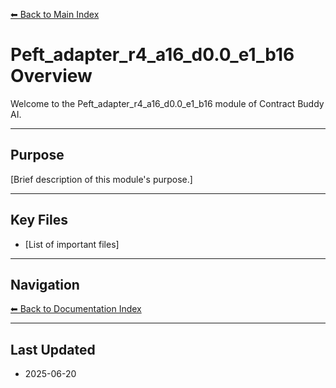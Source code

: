 [⬅ Back to Main Index](../../../INDEX.md)

# Peft_adapter_r4_a16_d0.0_e1_b16 Overview

Welcome to the Peft_adapter_r4_a16_d0.0_e1_b16 module of Contract Buddy AI.

---

## Purpose

[Brief description of this module's purpose.]

---

## Key Files

- [List of important files]

---

## Navigation

[⬅ Back to Documentation Index](../INDEX.md)

---

## Last Updated

- 2025-06-20
